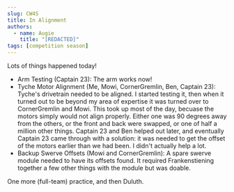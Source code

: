 ```yaml
---
slug: CW4S
title: In Alignment
authors:
  - name: Augie
    title: "[REDACTED]"
tags: [competition season]
---
```

Lots of things happened today!

* Arm Testing (Captain 23): The arm works now! 
* Tyche Motor Alignment (Me, Mowi, CornerGremlin, Ben, Captain 23): Tyche's drivetrain needed to be aligned. I started testing it, then when it turned out to be beyond my area of expertise it was turned over to CornerGremlin and Mowi. This took up most of the day, becuase the motors simply would not align properly. Either one was 90 degrees away from the others, or the front and back were swapped, or one of half a million other things. Captain 23 and Ben helped out later, and eventually Captain 23 came through with a solution: it was needed to get the offset of the motors earlier than we had been. I didn't actually help a lot. 
* Backup Swerve Offsets (Mowi and CornerGremlin): A spare swerve module needed to have its offsets found. It required Frankenstiening together a few other things with the module but was doable.

One more (full-team) practice, and then Duluth.
